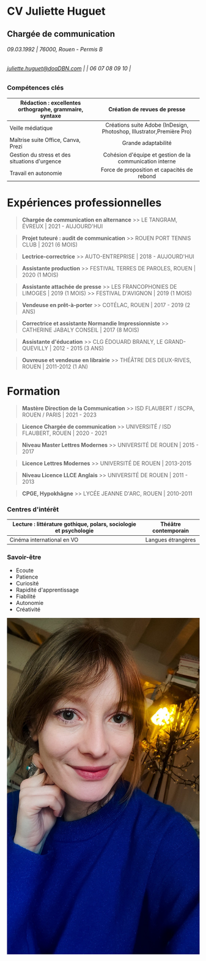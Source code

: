 # CV Juliette Huguet

## Chargée de communication

###### 09.03.1992 | 76000, Rouen - Permis B
###### juliette.huguet@doaDBN.com |  | 06 07 08 09 10 |

### Compétences clés

| Rédaction : excellentes orthographe, grammaire, syntaxe  | Création de revues de presse |
| ------------- |:-------------:|
| Veille médiatique     | Créations suite Adobe (InDesign, Photoshop, Illustrator,Première Pro)     |
| Maîtrise suite Office, Canva, Prezi     | Grande adaptabilité     |
| Gestion du stress et des situations d'urgence      | Cohésion d'équipe et gestion de la communication interne     |
| Travail en autonomie      | Force de proposition et capacités de rebond     |

# Expériences professionnelles

> **Chargée de communication en alternance**
       >> LE TANGRAM, ÉVREUX | 2021 - AUJOURD'HUI
        
> **Projet tuteuré : audit de communication**
     >> ROUEN PORT TENNIS CLUB | 2021 (6 MOIS)
  
> **Lectrice-correctrice**
      >> AUTO-ENTREPRISE | 2018 - AUJOURD'HUI
    
> **Assistante production**
       >> FESTIVAL TERRES DE PAROLES, ROUEN | 2020 (1 MOIS)

> **Assistante attachée de presse**
       >> LES FRANCOPHONIES DE LIMOGES | 2019 (1 MOIS)
       >> FESTIVAL D'AVIGNON | 2019 (1 MOIS)

> **Vendeuse en prêt-à-porter**
       >> COTÉLAC, ROUEN | 2017 - 2019 (2 ANS)
    
> **Correctrice et assistante Normandie Impressionniste**
       >> CATHERINE JABALY CONSEIL | 2017 (8 MOIS)
    
> **Assistante d'éducation**
       >> CLG ÉDOUARD BRANLY, LE GRAND-QUEVILLY | 2012 - 2015 (3 ANS)

> **Ouvreuse et vendeuse en librairie**
       >> THÉÂTRE DES DEUX-RIVES, ROUEN | 2011-2012 (1 AN)
    
# Formation

> **Mastère Direction de la Communication**
       >> ISD FLAUBERT / ISCPA, ROUEN / PARIS | 2021 - 2023
        
> **Licence Chargée de communication**
       >> UNIVERSITÉ / ISD FLAUBERT, ROUEN | 2020 - 2021
  
> **Niveau Master Lettres Modernes**
      >> UNIVERSITÉ DE ROUEN | 2015 - 2017
    
> **Licence Lettres Modernes**
       >> UNIVERSITÉ DE ROUEN | 2013-2015

> **Niveau Licence LLCE Anglais**
      >> UNIVERSITÉ DE ROUEN | 2011 - 2013

> **CPGE, Hypokhâgne**
      >> LYCÉE JEANNE D'ARC, ROUEN | 2010-2011
      
### Centres d'intérêt

| Lecture : littérature gothique, polars, sociologie et psychologie  | Théâtre contemporain |
| ------------- |:-------------:|
| Cinéma international en VO     | Langues étrangères     |

### Savoir-être

* Ecoute
* Patience
* Curiosité
* Rapidité d'apprentissage
* Fiabilité
* Autonomie
* Créativité
    

![Portrait de Juliette Huguet.](Photo.jpg "Portrait de Juliette Huguet.")
